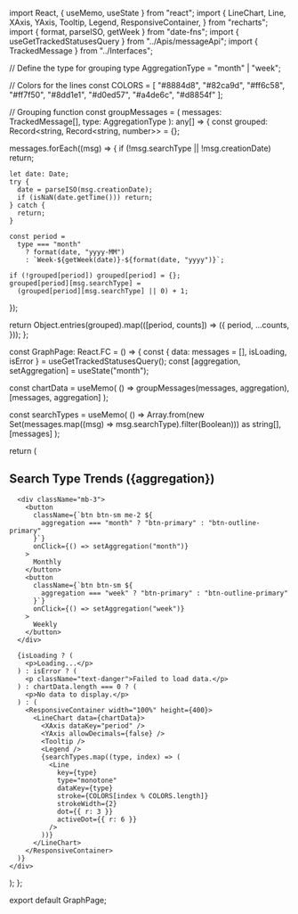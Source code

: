 import React, { useMemo, useState } from "react";
import {
  LineChart,
  Line,
  XAxis,
  YAxis,
  Tooltip,
  Legend,
  ResponsiveContainer,
} from "recharts";
import { format, parseISO, getWeek } from "date-fns";
import { useGetTrackedStatusesQuery } from "../Apis/messageApi";
import { TrackedMessage } from "../Interfaces";

// Define the type for grouping
type AggregationType = "month" | "week";

// Colors for the lines
const COLORS = [
  "#8884d8", "#82ca9d", "#ff6c58", "#ff7f50",
  "#8dd1e1", "#d0ed57", "#a4de6c", "#d8854f"
];

// Grouping function
const groupMessages = (
  messages: TrackedMessage[],
  type: AggregationType
): any[] => {
  const grouped: Record<string, Record<string, number>> = {};

  messages.forEach((msg) => {
    if (!msg.searchType || !msg.creationDate) return;

    let date: Date;
    try {
      date = parseISO(msg.creationDate);
      if (isNaN(date.getTime())) return;
    } catch {
      return;
    }

    const period =
      type === "month"
        ? format(date, "yyyy-MM")
        : `Week-${getWeek(date)}-${format(date, "yyyy")}`;

    if (!grouped[period]) grouped[period] = {};
    grouped[period][msg.searchType] =
      (grouped[period][msg.searchType] || 0) + 1;
  });

  return Object.entries(grouped).map(([period, counts]) => ({
    period,
    ...counts,
  }));
};

const GraphPage: React.FC = () => {
  const { data: messages = [], isLoading, isError } = useGetTrackedStatusesQuery();
  const [aggregation, setAggregation] = useState<AggregationType>("month");

  const chartData = useMemo(
    () => groupMessages(messages, aggregation),
    [messages, aggregation]
  );

  const searchTypes = useMemo(
    () =>
      Array.from(new Set(messages.map((msg) => msg.searchType).filter(Boolean))) as string[],
    [messages]
  );

  return (
    <div className="container mt-4">
      <h2 className="text">Search Type Trends ({aggregation})</h2>

      <div className="mb-3">
        <button
          className={`btn btn-sm me-2 ${
            aggregation === "month" ? "btn-primary" : "btn-outline-primary"
          }`}
          onClick={() => setAggregation("month")}
        >
          Monthly
        </button>
        <button
          className={`btn btn-sm ${
            aggregation === "week" ? "btn-primary" : "btn-outline-primary"
          }`}
          onClick={() => setAggregation("week")}
        >
          Weekly
        </button>
      </div>

      {isLoading ? (
        <p>Loading...</p>
      ) : isError ? (
        <p className="text-danger">Failed to load data.</p>
      ) : chartData.length === 0 ? (
        <p>No data to display.</p>
      ) : (
        <ResponsiveContainer width="100%" height={400}>
          <LineChart data={chartData}>
            <XAxis dataKey="period" />
            <YAxis allowDecimals={false} />
            <Tooltip />
            <Legend />
            {searchTypes.map((type, index) => (
              <Line
                key={type}
                type="monotone"
                dataKey={type}
                stroke={COLORS[index % COLORS.length]}
                strokeWidth={2}
                dot={{ r: 3 }}
                activeDot={{ r: 6 }}
              />
            ))}
          </LineChart>
        </ResponsiveContainer>
      )}
    </div>
  );
};

export default GraphPage;
